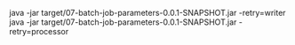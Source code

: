 java -jar target/07-batch-job-parameters-0.0.1-SNAPSHOT.jar -retry=writer
java -jar target/07-batch-job-parameters-0.0.1-SNAPSHOT.jar -retry=processor